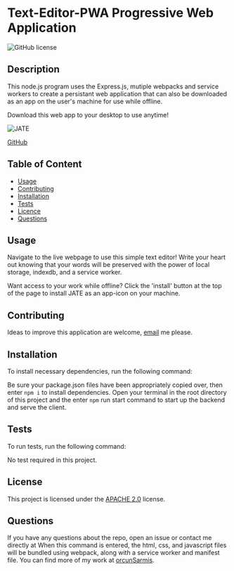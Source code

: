   # **Text-Editor-PWA Progressive Web Application**

  ![GitHub license](https://img.shields.io/badge/license-APACHE2.0-blue.svg)
  
  ## Description 
  
  This node.js program uses the Express.js, mutiple webpacks and service workers to create a persistant web application that can also be downloaded as an app on the     user's machine for use while offline.
  
  Download this web app to your desktop to use anytime!
  
  ![JATE](https://user-images.githubusercontent.com/79064464/180712104-d87d56a0-8411-46cc-937b-5b16a0b2c340.png)
  
  [GitHub](https://github.com/orcunSarmis/Text-Editor-PWA)

  ## Table of Content

  * [Usage](#usage)
  * [Contributing](#contributing)
  * [Installation](#installation)
  * [Tests](#tests)
  * [Licence](#license)
  * [Questions](#questions)

  ## Usage

  Navigate to the live webpage to use this simple text editor! Write your heart out knowing that your words will be preserved with the power of local storage, indexdb,   and a service worker.

  Want access to your work while offline? Click the 'install' button at the top of the page to install JATE as an app-icon on your machine.

  ## Contributing

  Ideas to improve this application are welcome, [email](yorcunsarmis@gmail.com) me please.

  ## Installation

  To install necessary dependencies, run the following command:
  
  Be sure your package.json files have been appropriately copied over, then enter ```npm i``` to install dependencies. Open your terminal in the root directory of this   project and the enter ```npm``` run start command to start up the backend and serve the client.

  ## Tests

  To run tests, run the following command:
  
  No test required in this project.
  
  ## License

  This project is licensed under the [APACHE 2.0](https://www.apache.org/licenses/LICENSE-2.0) license. 

  ## Questions

  If you have any questions about the repo, open an issue or contact me directly at When this command is entered, the html, css, and javascript files will be bundled     using webpack, along with a service worker and manifest file. You can find more of my work at [orcunSarmis](https://github.com/orcunSarmis/).


